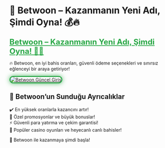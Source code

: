 # 🎯 Betwoon – Kazanmanın Yeni Adı, Şimdi Oyna! 💰🔥  

<a href="https://cutt.ly/BetwoonLink" title="Betwoon Güncel Giriş" style="color: #28a745; font-size: 24px; font-weight: bold;">Betwoon – Kazanmanın Yeni Adı, Şimdi Oyna! 🎰💎</a>  

🔥 Betwoon, en iyi bahis oranları, güvenli ödeme seçenekleri ve sınırsız eğlenceyi bir araya getiriyor!  

<a href="https://cutt.ly/BetwoonLink" title="Betwoon Güncel Giriş">  
<img src="https://i.ibb.co/BtMhhf6/g-venligiris.jpg" alt="Betwoon Güncel Giriş" style="max-width: 100%; border: 3px solid #28a745; border-radius: 15px; box-shadow: 0px 0px 15px rgba(40, 167, 69, 0.8);">  
</a>  

## 🚀 Betwoon’un Sunduğu Ayrıcalıklar  
✔️ En yüksek oranlarla kazancını artır!  
🎁 Özel promosyonlar ve büyük bonuslar!  
⚡️ Güvenli para yatırma ve çekim garantisi!  
🎲 Popüler casino oyunları ve heyecanlı canlı bahisler!  

💎 Betwoon ile kazanmaya şimdi başla!
